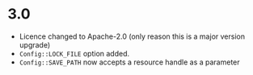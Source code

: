 # 3.0

  - Licence changed to Apache-2.0 (only reason this is a major version upgrade)
  - `Config::LOCK_FILE` option added.
  - `Config::SAVE_PATH` now accepts a resource handle as a parameter